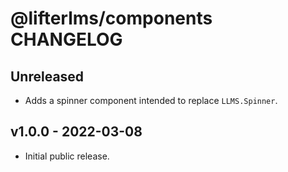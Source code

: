 @lifterlms/components CHANGELOG
===============================

Unreleased
----------

+ Adds a spinner component intended to replace `LLMS.Spinner`.


v1.0.0 - 2022-03-08
-------------------

+ Initial public release.
